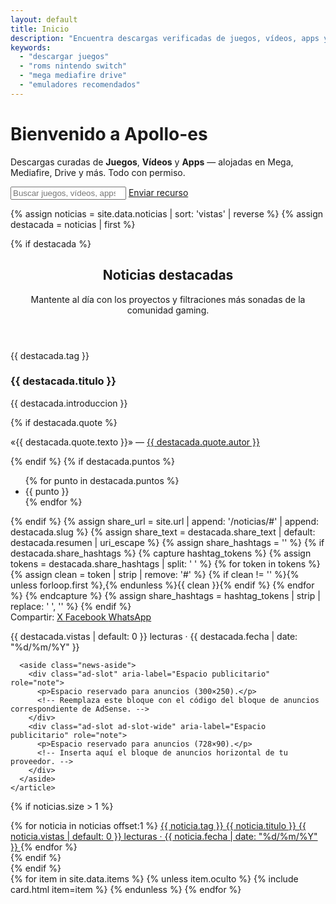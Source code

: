 ```yaml
---
layout: default
title: Inicio
description: "Encuentra descargas verificadas de juegos, vídeos, apps y emuladores listos para tu consola o PC."
keywords:
  - "descargar juegos"
  - "roms nintendo switch"
  - "mega mediafire drive"
  - "emuladores recomendados"
---
```


<div class="hero">
  <h1>Bienvenido a <strong>Apollo-es</strong></h1>
  <p>Descargas curadas de <strong>Juegos</strong>, <strong>Vídeos</strong> y <strong>Apps</strong> — alojadas en Mega, Mediafire, Drive y más. Todo con permiso.</p>
  <div class="search">
    <input id="q" type="search" placeholder="Buscar juegos, vídeos, apps...">
    <a class="btn primary" href="/enviar"><i class="ti ti-upload"></i> Enviar recurso</a>
  </div>
</div>

{% assign noticias = site.data.noticias | sort: 'vistas' | reverse %}
{% assign destacada = noticias | first %}

{% if destacada %}
<section class="news-section">
  <header class="news-header">
    <h2>Noticias destacadas</h2>
    <p>Mantente al día con los proyectos y filtraciones más sonadas de la comunidad gaming.</p>
  </header>

  <div class="news-grid">
    <article id="{{ destacada.slug }}" class="news-card">
      <div class="news-card-body">
        <p class="news-tag">{{ destacada.tag }}</p>
        <h3>{{ destacada.titulo }}</h3>
        <p>{{ destacada.introduccion }}</p>
        {% if destacada.quote %}
        <p class="news-quote">«{{ destacada.quote.texto }}» — <a href="{{ destacada.quote.url }}" target="_blank" rel="noopener">{{ destacada.quote.autor }}</a></p>
        {% endif %}
        {% if destacada.puntos %}
        <ul class="news-highlights">
          {% for punto in destacada.puntos %}
          <li>{{ punto }}</li>
          {% endfor %}
        </ul>
        {% endif %}
        {% assign share_url = site.url | append: '/noticias/#' | append: destacada.slug %}
        {% assign share_text = destacada.share_text | default: destacada.resumen | uri_escape %}
        {% assign share_hashtags = '' %}
        {% if destacada.share_hashtags %}
          {% capture hashtag_tokens %}
            {% assign tokens = destacada.share_hashtags | split: ' ' %}
            {% for token in tokens %}
              {% assign clean = token | strip | remove: '#' %}
              {% if clean != '' %}{% unless forloop.first %},{% endunless %}{{ clean }}{% endif %}
            {% endfor %}
          {% endcapture %}
          {% assign share_hashtags = hashtag_tokens | strip | replace: ' ', '' %}
        {% endif %}
        <div class="news-share" data-share data-share-url="{{ share_url }}" data-share-title="{{ destacada.titulo }}" data-share-text="{{ destacada.share_text | default: destacada.resumen }}">
          <span>Compartir:</span>
          <a class="btn share" href="https://twitter.com/intent/tweet?url={{ share_url | uri_escape }}&text={{ share_text }}{% if share_hashtags != '' %}&hashtags={{ share_hashtags | uri_escape }}{% endif %}" target="_blank" rel="noopener" data-platform="x">
            <i class="ti ti-brand-twitter"></i> X
          </a>
          <a class="btn share" href="https://www.facebook.com/sharer/sharer.php?u={{ share_url | uri_escape }}&quote={{ share_text }}" target="_blank" rel="noopener" data-platform="facebook">
            <i class="ti ti-brand-facebook"></i> Facebook
          </a>
          <a class="btn share" href="https://wa.me/?text={{ share_text }}%20{{ share_url | uri_escape }}" target="_blank" rel="noopener" data-platform="whatsapp">
            <i class="ti ti-brand-whatsapp"></i> WhatsApp
          </a>
        </div>
        <p class="news-meta">{{ destacada.vistas | default: 0 }} lecturas · {{ destacada.fecha | date: "%d/%m/%Y" }}</p>
      </div>

      <aside class="news-aside">
        <div class="ad-slot" aria-label="Espacio publicitario" role="note">
          <p>Espacio reservado para anuncios (300×250).</p>
          <!-- Reemplaza este bloque con el código del bloque de anuncios correspondiente de AdSense. -->
        </div>
        <div class="ad-slot ad-slot-wide" aria-label="Espacio publicitario" role="note">
          <p>Espacio reservado para anuncios (728×90).</p>
          <!-- Inserta aquí el bloque de anuncios horizontal de tu proveedor. -->
        </div>
      </aside>
    </article>
  </div>

  {% if noticias.size > 1 %}
  <div class="news-secondary">
    {% for noticia in noticias offset:1 %}
    <a class="news-secondary-card" href="/noticias/#{{ noticia.slug }}">
      <span class="news-secondary-tag">{{ noticia.tag }}</span>
      <span class="news-secondary-title">{{ noticia.titulo }}</span>
      <span class="news-secondary-meta">{{ noticia.vistas | default: 0 }} lecturas · {{ noticia.fecha | date: "%d/%m/%Y" }}</span>
    </a>
    {% endfor %}
  </div>
  {% endif %}
</section>
{% endif %}

<div id="items" class="grid">
  {% for item in site.data.items %}
    {% unless item.oculto %}
      {% include card.html item=item %}
    {% endunless %}
  {% endfor %}
</div>

